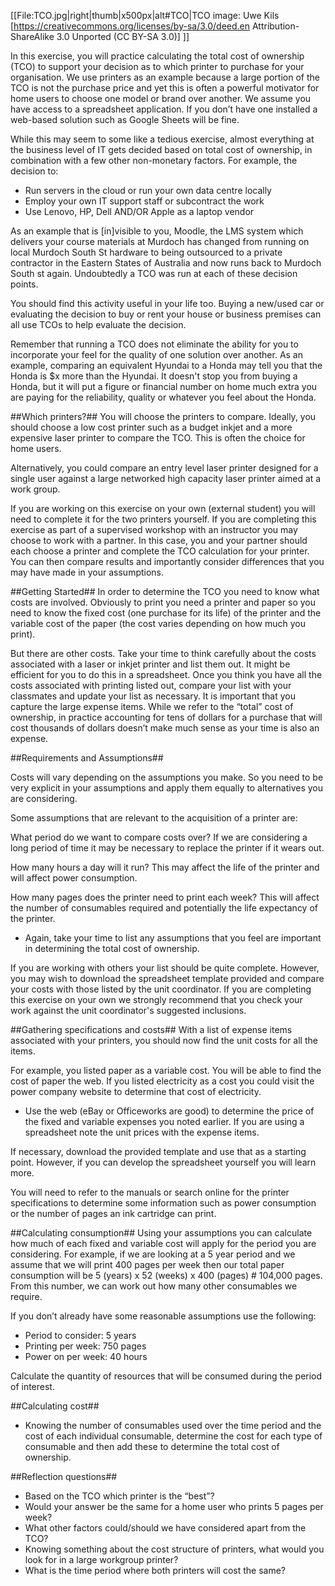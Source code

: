 [[File:TCO.jpg|right|thumb|x500px|alt#TCO|TCO  image: Uwe Kils [https://creativecommons.org/licenses/by-sa/3.0/deed.en  Attribution-ShareAlike 3.0 Unported (CC BY-SA 3.0)] ]]

In this exercise, you will practice calculating the total cost of ownership (TCO) to support your decision as to which printer to purchase for your organisation. We use printers as an example because a large portion of the TCO is not the purchase price and yet this is often a powerful motivator for home users to choose one model or brand over another. We assume you have access to a spreadsheet application.  If you don’t have one installed a web-based solution such as Google Sheets will be fine.

While this may seem to some like a tedious exercise, almost everything at the business level of IT gets decided based on total cost of ownership, in combination with a few other non-monetary factors. For example, the decision to: 
* Run servers in the cloud or run your own data centre locally
* Employ your own IT support staff or subcontract the work
* Use Lenovo, HP, Dell AND/OR Apple as a laptop vendor

As an example that is [in]visible to you, Moodle, the LMS system which delivers your course materials at Murdoch has changed from running on local Murdoch South St hardware to being outsourced to a private contractor in the Eastern States of Australia and now runs back to Murdoch South st again. Undoubtedly a TCO was run at each of these decision points. 

You should find this activity useful in your life too. Buying a new/used car or evaluating the decision to buy or rent your house or business premises can all use TCOs to help evaluate the decision. 

Remember that running a TCO does not eliminate the ability for you to incorporate your feel for the quality of one solution over another. As an example, comparing an equivalent Hyundai to a Honda may tell you that the Honda is $x
more than the Hyundai. It doesn't stop you from buying a Honda, but it will put a figure or financial number on home much extra you are paying for the reliability, quality or whatever you feel about the Honda. 

##Which printers?##
You will choose the printers to compare.  Ideally, you should choose a low cost printer such as a budget inkjet and a more expensive laser printer to compare the TCO.  This is often the choice for home users.

Alternatively, you could compare an entry level laser printer designed for a single user against a large networked high capacity laser printer aimed at a work group. 

If you are working on this exercise on your own (external student) you will need to complete it for the two printers yourself.  If you are completing this exercise as part of a supervised workshop with an instructor you may choose to work with a partner.  In this case, you and your partner should each choose a printer and complete the TCO calculation for your printer.  You can then compare results and importantly consider differences that you may have made in your assumptions.

##Getting Started##
In order to determine the TCO you need to know what costs are involved.  Obviously to print you need a printer and paper so you need to know the fixed cost (one purchase for its life) of the printer and the variable cost of the paper (the cost varies depending on how much you print).

But there are other costs. Take your time to think carefully about the costs associated with a laser or inkjet printer and list them out.  It might be efficient for you to do this in a spreadsheet. Once you think you have all the costs associated with printing listed out, compare your list with your classmates and update your list as necessary. It is important that you capture the large expense items.  While we refer to the “total” cost of ownership, in practice accounting for tens of dollars for a purchase that will cost thousands of dollars doesn’t make much sense as your time is also an expense.

##Requirements and Assumptions##

Costs will vary depending on the assumptions you make.  So you need to be very explicit in your assumptions and apply them equally to alternatives you are considering.

Some assumptions that are relevant to the acquisition of a printer are:

What period do we want to compare costs over?  If we are considering a long period of time it may be necessary to replace the printer if it wears out.

How many hours a day will it run?  This may affect the life of the printer and will affect power consumption.

How many pages does the printer need to print each week?  This will affect the number of consumables required and potentially the life expectancy of the printer.

* Again, take your time to list any assumptions that you feel are important in determining the total cost of ownership.

If you are working with others your list should be quite complete.  However, you may wish to download the spreadsheet template provided and compare your costs with those listed by the unit coordinator.  If you are completing this exercise on your own we strongly recommend that you check your work against the unit coordinator's suggested inclusions.

##Gathering specifications and costs##
With a list of expense items associated with your printers, you should now find the unit costs for all the items.

For example, you listed paper as a variable cost.  You will be able to find the cost of paper the web.  If you listed electricity as a cost you could visit the power company website to determine that cost of electricity.

* Use the web (eBay or Officeworks are good) to determine the price of the fixed and variable expenses you noted earlier.  If you are using a spreadsheet note the unit prices with the expense items.

If necessary, download the provided template and use that as a starting point.  However, if you can develop the spreadsheet yourself you will learn more.

You will need to refer to the manuals or search online for the printer specifications to determine some information such as power consumption or the number of pages an ink cartridge can print.

##Calculating consumption##
Using your assumptions you can calculate how much of each fixed and variable cost will apply for the period you are considering.
For example, if we are looking at a 5 year period and we assume that we will print 400 pages per week then our total paper consumption will be 5 (years) x 52 (weeks) x 400 (pages) #  104,000 pages.  From this number, we can work out how many other consumables we require.

If you don’t already have some reasonable assumptions use the following:

* Period to consider:    5 years
* Printing per week:    750 pages
* Power on per week:    40 hours

Calculate the quantity of resources that will be consumed during the period of interest.

##Calculating cost##
* Knowing the number of consumables used over the time period and the cost of each individual consumable, determine the cost for each type of consumable and then add these to determine the total cost of ownership.

##Reflection questions##
* Based on the TCO which printer is the “best”?
* Would your answer be the same for a home user who prints 5 pages per week?
* What other factors could/should we have considered apart from the TCO?
* Knowing something about the cost structure of printers, what would you look for in a large workgroup printer?
* What is the time period where both printers will cost the same?

